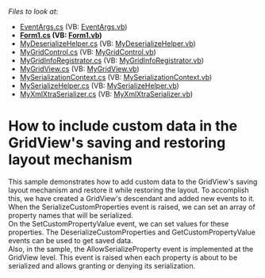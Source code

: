 <!-- default file list -->
*Files to look at*:

* [EventArgs.cs](./CS/Serialization/EventArgs.cs) (VB: [EventArgs.vb](./VB/Serialization/EventArgs.vb))
* **[Form1.cs](./CS/Serialization/Form1.cs) (VB: [Form1.vb](./VB/Serialization/Form1.vb))**
* [MyDeserializeHelper.cs](./CS/Serialization/MyDeserializeHelper.cs) (VB: [MyDeserializeHelper.vb](./VB/Serialization/MyDeserializeHelper.vb))
* [MyGridControl.cs](./CS/Serialization/MyGridControl.cs) (VB: [MyGridControl.vb](./VB/Serialization/MyGridControl.vb))
* [MyGridInfoRegistrator.cs](./CS/Serialization/MyGridInfoRegistrator.cs) (VB: [MyGridInfoRegistrator.vb](./VB/Serialization/MyGridInfoRegistrator.vb))
* [MyGridView.cs](./CS/Serialization/MyGridView.cs) (VB: [MyGridView.vb](./VB/Serialization/MyGridView.vb))
* [MySerializationContext.cs](./CS/Serialization/MySerializationContext.cs) (VB: [MySerializationContext.vb](./VB/Serialization/MySerializationContext.vb))
* [MySerializeHelper.cs](./CS/Serialization/MySerializeHelper.cs) (VB: [MySerializeHelper.vb](./VB/Serialization/MySerializeHelper.vb))
* [MyXmlXtraSerializer.cs](./CS/Serialization/MyXmlXtraSerializer.cs) (VB: [MyXmlXtraSerializer.vb](./VB/Serialization/MyXmlXtraSerializer.vb))
<!-- default file list end -->
# How to include custom data in the GridView's saving and restoring layout mechanism


<p>This sample demonstrates how to add custom data to the GridView's saving layout mechanism and restore it while restoring the layout. To accomplish this, we have created a GridView's descendant and added new events to it. When the SerializeCustomProperties event is raised, we can set an array of property names that will be serialized.<br />
On the SetCustomPropertyValue event, we can set values for these properties. The DeserializeCustomProperties and GetCustomPropertyValue events can be used to get saved data.<br />
Also, in the sample, the AllowSerializeProperty event is implemented at the GridView level. This event is raised when each property is about to be serialized and allows granting or denying its serialization.</p>

<br/>


